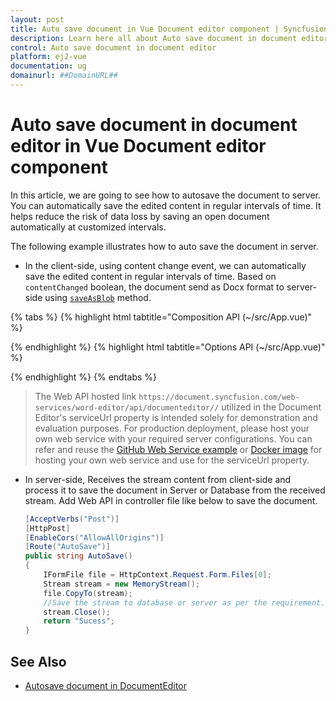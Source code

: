 ```yaml
---
layout: post
title: Auto save document in Vue Document editor component | Syncfusion
description: Learn here all about Auto save document in document editor in Syncfusion Vue Document editor component of Syncfusion Essential JS 2 and more.
control: Auto save document in document editor 
platform: ej2-vue
documentation: ug
domainurl: ##DomainURL##
---
```


# Auto save document in document editor in Vue Document editor component

In this article, we are going to see how to autosave the document to server. You can automatically save the edited content in regular intervals of time. It helps reduce the risk of data loss by saving an open document automatically at customized intervals.

The following example illustrates how to auto save the document in server.

* In the client-side, using content change event, we can automatically save the edited content in regular intervals of time. Based on `contentChanged` boolean, the document send as Docx format to server-side using [`saveAsBlob`](https://ej2.syncfusion.com/vue/documentation/api/document-editor/#saveasblob) method.

{% tabs %}
{% highlight html tabtitle="Composition API (~/src/App.vue)" %}

<template>
  <div id="app">
    <ejs-documenteditorcontainer ref='container' :serviceUrl='serviceUrl' v-on:created="onCreated"
      v-on:contentChange="contentChangeEvent" height="590px" id='container'
      :enableToolbar='true'></ejs-documenteditorcontainer>
  </div>
</template>
<script setup>
import { DocumentEditorContainerComponent as EjsDocumenteditorcontainer, Toolbar } from '@syncfusion/ej2-vue-documenteditor';
import { provide, ref } from 'vue';

const container = ref(null);
const serviceUrl = 'https://document.syncfusion.com/web-services/word-editor/api/documenteditor//';
const contentChanged = ref(false);

//Inject require modules.
provide('DocumentEditorContainer', [Toolbar]);

const contentChangeEvent = function () {
  contentChanged.value = true;
}
const onCreated = function () {
  setInterval(() => {
    if (contentChanged.value) {
      //You can save the document as below
      container.value.ej2Instances.documentEditor
        .saveAsBlob('Docx')
        .then((blob) => {
          console.log('Saved sucessfully');
          let exportedDocument = blob;
          //Now, save the document where ever you want.
          let formData = new FormData();
          formData.append('fileName', 'sample.docx');
          formData.append('data', exportedDocument);
          /* tslint:disable */
          var req = new XMLHttpRequest();
          // Replace your running Url here
          req.open(
            'POST',
            'http://localhost:62869/api/documenteditor/AutoSave',
            true
          );
          req.onreadystatechange = () => {
            if (req.readyState === 4) {
              if (req.status === 200 || req.status === 304) {
                console.log('Saved sucessfully');
              }
            }
          };
          req.send(formData);
        });
      contentChanged.value = false;
    }
  }, 1000);
}
</script>

{% endhighlight %}
{% highlight html tabtitle="Options API (~/src/App.vue)" %}

<template>
  <div id="app">
    <ejs-documenteditorcontainer ref='container' :serviceUrl='serviceUrl' v-on:created="onCreated"
      v-on:contentChange="contentChangeEvent" height="590px" id='container'
      :enableToolbar='true'></ejs-documenteditorcontainer>
  </div>
</template>
<script>
import { DocumentEditorContainerComponent, Toolbar } from '@syncfusion/ej2-vue-documenteditor';

export default {
  components: {
    'ejs-documenteditorcontainer': DocumentEditorContainerComponent
  },
  data() {
    return {
      serviceUrl: 'https://document.syncfusion.com/web-services/word-editor/api/documenteditor//',
      contentChanged: false
    };
  },
  provide: {
    //Inject require modules.
    DocumentEditorContainer: [Toolbar]
  },
  methods: {
    contentChangeEvent: function () {
      this.contentChanged = true;
    },
    onCreated: function () {
      setInterval(() => {
        if (this.contentChanged) {
          //You can save the document as below
          this.$refs.container.ej2Instances.documentEditor
            .saveAsBlob('Docx')
            .then((blob) => {
              console.log('Saved sucessfully');
              let exportedDocument = blob;
              //Now, save the document where ever you want.
              let formData = new FormData();
              formData.append('fileName', 'sample.docx');
              formData.append('data', exportedDocument);
              /* tslint:disable */
              var req = new XMLHttpRequest();
              // Replace your running Url here
              req.open(
                'POST',
                'http://localhost:62869/api/documenteditor/AutoSave',
                true
              );
              req.onreadystatechange = () => {
                if (req.readyState === 4) {
                  if (req.status === 200 || req.status === 304) {
                    console.log('Saved sucessfully');
                  }
                }
              };
              req.send(formData);
            });
          this.contentChanged = false;
        }
      }, 1000);
    },
  },
};
</script>

{% endhighlight %}
{% endtabs %}

> The Web API hosted link `https://document.syncfusion.com/web-services/word-editor/api/documenteditor//` utilized in the Document Editor's serviceUrl property is intended solely for demonstration and evaluation purposes. For production deployment, please host your own web service with your required server configurations. You can refer and reuse the [GitHub Web Service example](https://github.com/SyncfusionExamples/EJ2-DocumentEditor-WebServices) or [Docker image](https://hub.docker.com/r/syncfusion/word-processor-server) for hosting your own web service and use for the serviceUrl property.

  * In server-side, Receives the stream content from client-side and process it to save the document in Server or Database from the received stream. Add Web API in controller file like below to save the document.

      ```c#
      [AcceptVerbs("Post")]
      [HttpPost]
      [EnableCors("AllowAllOrigins")]
      [Route("AutoSave")]
      public string AutoSave()
      {
          IFormFile file = HttpContext.Request.Form.Files[0];
          Stream stream = new MemoryStream();    
          file.CopyTo(stream);
          //Save the stream to database or server as per the requirement.
          stream.Close();
          return "Sucess";
      }
      ```

## See Also
* [Autosave document in DocumentEditor](../../document-editor/how-to/auto-save-document-in-document-editor)